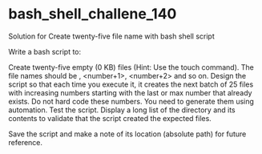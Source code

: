 # bash_shell_challene_140
Solution for Create twenty-five file name with bash shell script

Write a bash script to:

Create twenty-five empty (0 KB) files (Hint: Use the touch command).
The file names should be <yourName><number>, <yourName><number+1>, <yourName><number+2> and so on.
Design the script so that each time you execute it, it creates the next batch of 25 files with increasing numbers starting with the last or max number that already exists.
Do not hard code these numbers. You need to generate them using automation.
Test the script. Display a long list of the directory and its contents to validate that the script created the expected files.

Save the script and make a note of its location (absolute path) for future reference.
